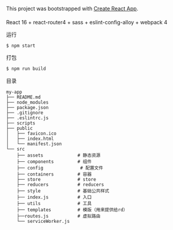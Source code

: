 This project was bootstrapped with [Create React App](https:#github.com/facebook/create-react-app).

#### 

React 16 + react-router4 + sass + eslint-config-alloy + webpack 4

运行

```js
$ npm start
```

打包

```js
$ npm run build
```

目录

```
my-app
├── README.md
├── node_modules
├── package.json
├── .gitignore 
├── .eslintrc.js
├── scripts
├── public          
│   ├── favicon.ico
│   ├── index.html
│   └── manifest.json
└── src
    ├── assets             # 静态资源
    ├── components         # 组件
    ├── config              # 配置文件
    ├── containers         # 容器
    ├── store              # store
    ├── reducers           # reducers
    ├── style              # 基础公共样式
    ├── index.js           # 入口
    ├── utils              # 工具
    ├── templates          # 模版（用来提供给rd）
    ├──routes.js           # 虚拟路由
    └── serviceWorker.js
```
